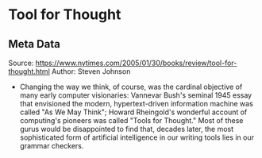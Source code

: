 # Tool for Thought

## Meta Data

Source:  https://www.nytimes.com/2005/01/30/books/review/tool-for-thought.html 
Author: Steven Johnson

- Changing the way we think, of course, was the cardinal objective of many early computer visionaries: Vannevar Bush's seminal 1945 essay that envisioned the modern, hypertext-driven information machine was called "As We May Think"; Howard Rheingold's wonderful account of computing's pioneers was called "Tools for Thought." Most of these gurus would be disappointed to find that, decades later, the most sophisticated form of artificial intelligence in our writing tools lies in our grammar checkers.

